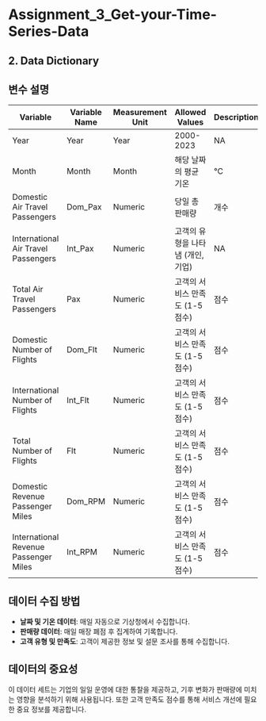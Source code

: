 # Assignment_3_Get-your-Time-Series-Data

## 2. Data Dictionary

## 변수 설명

| Variable         | Variable Name       | Measurement Unit         | Allowed Values                                            | Description |
|----------------|------------|----------------|-------------------------------------------------|------|
| Year           | Year       | Year           | 2000-2023                            | NA   | NA                       |
| Month           | Month      | Month           | 해당 날짜의 평균 기온                            | °C   | NA                       |
| Domestic Air Travel Passengers          | Dom_Pax    | Numeric         | 당일 총 판매량                                   | 개수 | NA                       |
| International Air Travel Passengers   | Int_Pax| Numeric       | 고객의 유형을 나타냄 (개인, 기업)                  | NA   | 1 = 개인, 2 = 기업        |
| Total Air Travel Passengers    | Pax    | Numeric     | 고객의 서비스 만족도 (1-5 점수)                   | 점수 | 1-5                       |
| Domestic Number of Flights  | Dom_Flt    | Numeric     | 고객의 서비스 만족도 (1-5 점수)                   | 점수 | 1-5                       |
| International Number of Flights    | Int_Flt    | Numeric     | 고객의 서비스 만족도 (1-5 점수)                   | 점수 | 1-5                       |
| Total Number of Flights   | Flt    | Numeric     | 고객의 서비스 만족도 (1-5 점수)                   | 점수 | 1-5                       |
| Domestic Revenue Passenger Miles   | Dom_RPM    | Numeric     | 고객의 서비스 만족도 (1-5 점수)                   | 점수 | 1-5                       |
| International Revenue Passenger Miles   | Int_RPM    | Numeric     | 고객의 서비스 만족도 (1-5 점수)                   | 점수 | 1-5                       |


## 데이터 수집 방법

- **날짜 및 기온 데이터**: 매일 자동으로 기상청에서 수집합니다.
- **판매량 데이터**: 매일 매장 폐점 후 집계하여 기록합니다.
- **고객 유형 및 만족도**: 고객이 제공한 정보 및 설문 조사를 통해 수집합니다.

## 데이터의 중요성

이 데이터 세트는 기업의 일일 운영에 대한 통찰을 제공하고, 기후 변화가 판매량에 미치는 영향을 분석하기 위해 사용됩니다. 또한 고객 만족도 점수를 통해 서비스 개선에 필요한 중요 정보를 제공합니다.

